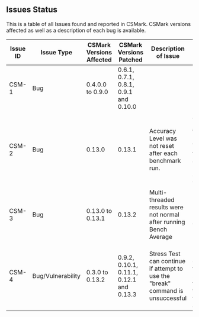 ## Issues Status
This is a table of all Issues found and reported in CSMark. CSMark versions affected as well as a description of each bug is available.

| Issue ID | Issue Type | CSMark Versions Affected | CSMark Versions Patched |Description of Issue | Description of Fix Required | Severity | Status |
|----------|------------|--------------------------|----------------------|--------------------|----------|----------|----------|
| CSM-1    | Bug | 0.4.0.0 to 0.9.0 | 0.6.1, 0.7.1, 0.8.1, 0.9.1 and 0.10.0 |  | Iteration must be reset to 0 before a benchmark is run. | Moderate | Patched on July 11th 2017 |
| CSM-2    | Bug | 0.13.0 | 0.13.1 | Accuracy Level was not reset after each benchmark run. | After each iteration of the Program While Loop, the accuracy is reset to the default value. | Moderate| Patched on August 11th 2017 |
| CSM-3    | Bug | 0.13.0 to 0.13.1 | 0.13.2 | Multi-threaded results were not normal after running Bench Average | Removal of Bench Average | Moderate | Patched on August 11th 2017|
| CSM-4    | Bug/Vulnerability | 0.3.0 to 0.13.2 | 0.9.2, 0.10.1, 0.11.1, 0.12.1 and 0.13.3 | Stress Test can continue if attempt to use the "break" command is unsuccessful | Ensure that if the command to stop the stress test fails, stop the stress test anyways. | Severe | Patched on August 14th 2017|
